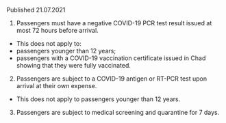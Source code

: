 Published 21.07.2021
1. Passengers must have a negative COVID-19 PCR test result issued at most 72 hours before arrival.
- This does not apply to:
- passengers younger than 12 years;
- passengers with a COVID-19 vaccination certificate issued in Chad showing that they were fully vaccinated.
2. Passengers are subject to a COVID-19 antigen or RT-PCR test upon arrival at their own expense.
- This does not apply to passengers younger than 12 years.
3. Passengers are subject to medical screening and quarantine for 7 days.

